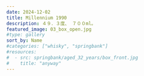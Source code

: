 ```yaml
---
date: 2024-12-02
title: Millennium 1990
description: ４９．３度、 ７００ml。
featured_image: 03_box_open.jpg
#type: gallery
sort_by: Name
#categories: ["whisky", "springbank"]
#resources:
#  - src: springbank/aged_32_years/box_front.jpg
#    title: "anyway"
---
```

